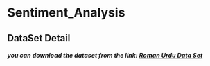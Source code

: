 # Sentiment_Analysis

## DataSet Detail

##### you can download the dataset from the link: [Roman Urdu Data Set](https://archive.ics.uci.edu/ml/datasets/Roman+Urdu+Data+Set)
